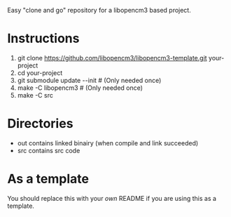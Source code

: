 Easy "clone and go" repository for a libopencm3 based project.

# Instructions
 1. git clone https://github.com/libopencm3/libopencm3-template.git your-project
 2. cd your-project
 3. git submodule update --init # (Only needed once)
 4. make -C libopencm3 # (Only needed once)
 5. make -C src

# Directories
* out contains linked binairy (when compile and link succeeded)
* src contains src code

# As a template
You should replace this with your _own_ README if you are using this
as a template.
